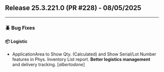 ## Release 25.3.221.0 (PR #228) - 08/05/2025
---
### 🪲 Bug Fixes

#### 📦 Logistic
  * ApplicationArea to Show Qty. (Calculated) and Show Serial/Lot Number features in Phys. Inventory List report. **Better logistics management** and delivery tracking. [*albertodone*]

